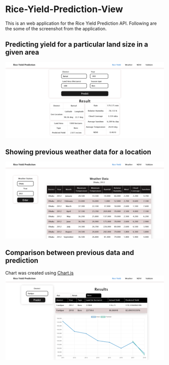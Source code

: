 # Rice-Yield-Prediction-View

This is an web application for the Rice Yield Prediction API. Following are the some of the screenshot from the application.

## Predicting yield for a particular land size in a given area
![Main page](screenshots/Prediction.png)
## Showing previous weather data for a location 
![Past Weather](screenshots/Weather.png)
## Comparison between previous data and prediction
Chart was created using [Chart.js](https://www.chartjs.org/)
![Validation](screenshots/Validate.png)
